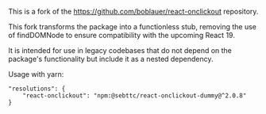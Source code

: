 This is a fork of the https://github.com/boblauer/react-onclickout repository.

This fork transforms the package into a functionless stub, removing the use of
findDOMNode to ensure compatibility with the upcoming React 19.

It is intended for use in legacy codebases that do not depend on the package's
functionality but include it as a nested dependency.

Usage with yarn:

    "resolutions": {
        "react-onclickout": "npm:@sebttc/react-onclickout-dummy@^2.0.8"
    }
